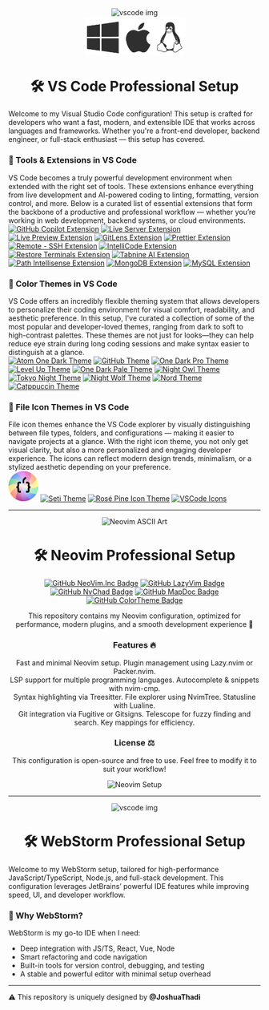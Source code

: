 <div align="center">
   <img width="220px" src="https://img.icons8.com/color/512/visual-studio-code-2019.png" alt="vscode img">
</div>

<div align = "center">
<img src="https://github.com/JoshuaThadi/Custom-Terminal/blob/main/mwl_transparent.png" alt="Image" width="200px">
</div>


<h1 align="center">🛠 VS Code Professional Setup</h1>

<p>Welcome to my Visual Studio Code configuration! This setup is crafted for developers who want a fast, modern, and extensible IDE that works across languages and frameworks.
Whether you're a front-end developer, backend engineer, or full-stack enthusiast — this setup has covered.</p>


<h3>🔌 Tools & Extensions in VS Code</h3>
VS Code becomes a truly powerful development environment when extended with the right set of tools. These extensions enhance everything from live development and AI-powered coding to linting, formatting, version control, and more.
Below is a curated list of essential extensions that form the backbone of a productive and professional workflow — whether you’re working in web development, backend systems, or cloud environments.

<div align="left">
  <!-- GitHub Copilot -->
  <a href="https://marketplace.visualstudio.com/items?itemName=GitHub.copilot" target="_blank">
  <img width="60px" src="https://logowik.com/content/uploads/images/github-copilot3792.logowik.com.webp" alt="GitHub Copilot Extension"></a>
  
  <!-- Live Server by Ritwick Dey -->
  <a href="https://marketplace.visualstudio.com/items?itemName=ritwickdey.LiveServer" target="_blank">
    <img width="60px" src="https://ritwickdey.gallerycdn.vsassets.io/extensions/ritwickdey/liveserver/5.7.9/1736542717282/Microsoft.VisualStudio.Services.Icons.Default" alt="Live Server Extension"></a>
  
  <!-- Live Preview by Microsoft -->
  <a href="https://marketplace.visualstudio.com/items?itemName=ms-vscode.live-server" target="_blank">
    <img width="60px" src="https://ms-vscode.gallerycdn.vsassets.io/extensions/ms-vscode/live-server/0.5.2024091601/1726478288034/Microsoft.VisualStudio.Services.Icons.Default" alt="Live Preview Extension"></a>
  
  <!-- GitLens by GitKraken -->
  <a href="https://marketplace.visualstudio.com/items?itemName=eamodio.gitlens" target="_blank">
    <img width="60px" src="https://help.gitkraken.com/wp-content/uploads/gitlens-icon-hifidelity.png" alt="GitLens Extension"></a>

  <!-- Prettier - Code Formatter -->
<a href="https://marketplace.visualstudio.com/items?itemName=esbenp.prettier-vscode" target="_blank">
  <img width="60px" src="https://static-00.iconduck.com/assets.00/prettier-icon-2048x2048-iwplwd18.png" alt="Prettier Extension"></a>
<!-- Remote - SSH -->
<a href="https://marketplace.visualstudio.com/items?itemName=ms-vscode-remote.remote-ssh" target="_blank">
  <img width="60px" src="https://ms-vscode-remote.gallerycdn.vsassets.io/extensions/ms-vscode-remote/remote-ssh/0.121.2025050915/1746803838543/Microsoft.VisualStudio.Services.Icons.Default" alt="Remote - SSH Extension"></a>
<!-- IntelliCode -->
<a href="https://marketplace.visualstudio.com/items?itemName=VisualStudioExptTeam.vscodeintellicode" target="_blank">
  <img width="60px" src="https://encrypted-tbn0.gstatic.com/images?q=tbn:ANd9GcQ7mSaJ9-hV6DL_Sg4nyqJW2jsXmUUt_0wfvw&s" alt="IntelliCode Extension"></a>
<!-- Restore Terminals -->
<a href="https://marketplace.visualstudio.com/items?itemName=ethansk.restore-terminals" target="_blank">
  <img width="60px" src="https://ethansk.gallerycdn.vsassets.io/extensions/ethansk/restore-terminals/1.1.8/1666654601967/Microsoft.VisualStudio.Services.Icons.Default" alt="Restore Terminals Extension"></a>
<!-- Tabnine AI -->
<a href="https://marketplace.visualstudio.com/items?itemName=TabNine.tabnine-vscode" target="_blank">
  <img width="60px" src="https://backend.aionlinecourse.com/uploads/ai_software/image/2023/10/tabnine.png" alt="Tabnine AI Extension"></a>
<!-- Path Intellisense -->
<a href="https://marketplace.visualstudio.com/items?itemName=christian-kohler.path-intellisense" target="_blank">
  <img width="60px" src="https://christian-kohler.gallerycdn.vsassets.io/extensions/christian-kohler/path-intellisense/2.10.0/1732919213601/Microsoft.VisualStudio.Services.Icons.Default" alt="Path Intellisense Extension"></a>
<!-- MongoDB for VS Code -->
<a href="https://marketplace.visualstudio.com/items?itemName=mongodb.mongodb-vscode" target="_blank">
  <img width="60px" src="https://cdn.worldvectorlogo.com/logos/mongodb-icon-1.svg" alt="MongoDB Extension"></a>
<!-- MySQL for VS Code -->
<a href="https://marketplace.visualstudio.com/items?itemName=cweijan.vscode-mysql-client2" target="_blank">
  <img width="60px" src="https://cweijan.gallerycdn.vsassets.io/extensions/cweijan/vscode-mysql-client2/8.2.9/1746643339146/Microsoft.VisualStudio.Services.Icons.Default" alt="MySQL Extension"></a>



</div>

<h3>🎨 Color Themes in VS Code</h3>
VS Code offers an incredibly flexible theming system that allows developers to personalize their coding environment for visual comfort, readability, and aesthetic preference.
In this setup, I've curated a collection of some of the most popular and developer-loved themes, ranging from dark to soft to high-contrast palettes. These themes are not just for looks—they can help reduce eye strain during long coding sessions and make syntax easier to distinguish at a glance.

<div align="left">
  <!-- Atom One Dark Theme -->
<a href="https://marketplace.visualstudio.com/items?itemName=akamud.vscode-theme-onedark" target="_blank">
  <img width="60px" src="https://akamud.gallerycdn.vsassets.io/extensions/akamud/vscode-theme-onedark/2.3.0/1665238240663/Microsoft.VisualStudio.Services.Icons.Default" alt="Atom One Dark Theme"></a>
<!-- GitHub Theme -->
<a href="https://marketplace.visualstudio.com/items?itemName=GitHub.github-vscode-theme" target="_blank">
  <img width="60px" src="https://github.gallerycdn.vsassets.io/extensions/github/github-vscode-theme/6.3.5/1727933603062/Microsoft.VisualStudio.Services.Icons.Default" alt="GitHub Theme"></a>
<!-- One Dark Pro Theme -->
<a href="https://marketplace.visualstudio.com/items?itemName=zhuangtongfa.Material-theme" target="_blank">
  <img width="60px" src="https://encrypted-tbn0.gstatic.com/images?q=tbn:ANd9GcSvhGPrmIyBOmONRWshPDnJkKk5-wB9ieLIZA&s" alt="One Dark Pro Theme"></a>
<!-- Level Up Theme -->
<a href="https://marketplace.visualstudio.com/items?itemName=leveluptutorials.theme-levelup" target="_blank">
  <img width="60px" src="https://leveluptutorials.gallerycdn.vsassets.io/extensions/leveluptutorials/theme-levelup/0.3.0/1659639631401/Microsoft.VisualStudio.Services.Icons.Default" alt="Level Up Theme"></a>
<!-- One Dark Pale Theme -->
<a href="https://marketplace.visualstudio.com/items?itemName=szastupov.one-dark-pale" target="_blank">
  <img width="60px" src="https://szastupov.gallerycdn.vsassets.io/extensions/szastupov/one-dark-pale/0.5.0/1600459146498/Microsoft.VisualStudio.Services.Icons.Default" alt="One Dark Pale Theme"></a>
<!-- Night Owl Theme -->
<a href="https://marketplace.visualstudio.com/items?itemName=sdras.night-owl" target="_blank">
  <img width="50px" src="https://sdras.gallerycdn.vsassets.io/extensions/sdras/night-owl/2.1.1/1735680079617/Microsoft.VisualStudio.Services.Icons.Default" alt="Night Owl Theme"></a>
<!-- Tokyo Night Theme -->
<a href="https://marketplace.visualstudio.com/items?itemName=enkia.tokyo-night" target="_blank">
  <img width="60px" src="https://enkia.gallerycdn.vsassets.io/extensions/enkia/tokyo-night/1.1.2/1738784080756/Microsoft.VisualStudio.Services.Icons.Default" alt="Tokyo Night Theme"></a>
<!-- Night Wolf Theme -->
<a href="https://marketplace.visualstudio.com/items?itemName=maosantaella.night-wolf" target="_blank">
  <img width="60px" src="https://maosantaella.gallerycdn.vsassets.io/extensions/maosantaella/night-wolf/2.0.0/1745907811180/Microsoft.VisualStudio.Services.Icons.Default" alt="Night Wolf Theme"></a>
<!-- Nord Theme -->
<a href="https://marketplace.visualstudio.com/items?itemName=arcticicestudio.nord-visual-studio-code" target="_blank">
  <img width="60px" src="https://arcticicestudio.gallerycdn.vsassets.io/extensions/arcticicestudio/nord-visual-studio-code/0.19.0/1632602657822/Microsoft.VisualStudio.Services.Icons.Default" alt="Nord Theme"></a>
<!-- Catppuccin Theme -->
<a href="https://marketplace.visualstudio.com/items?itemName=siris01.catppuccin-theme" target="_blank">
  <img width="60px" src="https://siris01.gallerycdn.vsassets.io/extensions/siris01/catppuccin-theme/0.3.1/1690127235281/Microsoft.VisualStudio.Services.Icons.Default" alt="Catppuccin Theme"></a>



</div>

<h3> 📁 File Icon Themes in VS Code </h3> 
File icon themes enhance the VS Code explorer by visually distinguishing between file types, folders, and configurations — making it easier to navigate projects at a glance.
With the right icon theme, you not only get visual clarity, but also a more personalized and engaging developer experience. The icons can reflect modern design trends, minimalism, or a stylized aesthetic depending on your preference.

<div align="left">
<!-- Fira Code Material Icon Theme -->
<a href="https://marketplace.visualstudio.com/items?itemName=PKief.material-icon-theme" target="_blank">
  <img width="60px" src="https://raw.githubusercontent.com/PKief/vscode-material-icon-theme/main/logo.png" alt="Fira Code Material Icon Theme"></a>
<!-- Seti Theme -->
<a href="https://marketplace.visualstudio.com/items?itemName=therobut.theme-setim" target="_blank">
  <img width="60px" src="https://therobut.gallerycdn.vsassets.io/extensions/therobut/theme-setim/1.0.2/1529324029017/Microsoft.VisualStudio.Services.Icons.Default" alt="Seti Theme"></a>
<!-- Rosé Pine Icon Theme -->
<a href="https://marketplace.visualstudio.com/items?itemName=mvllow.rose-pine" target="_blank">
  <img width="60px" src="https://mvllow.gallerycdn.vsassets.io/extensions/mvllow/rose-pine/2.14.0/1744382865343/Microsoft.VisualStudio.Services.Icons.Default" alt="Rosé Pine Icon Theme"></a>
<!-- VSCode Icons -->
<a href="https://marketplace.visualstudio.com/items?itemName=vscode-icons-team.vscode-icons" target="_blank">
  <img width="60px" src="https://vscode-icons-team.gallerycdn.vsassets.io/extensions/vscode-icons-team/vscode-icons/12.13.0/1746990212142/Microsoft.VisualStudio.Services.Icons.Default" alt="VSCode Icons"></a>



  
</div>





---



<p align="center">
  <img width="200px" src="https://camo.githubusercontent.com/ae293d1595544174b619d47f95b00fc7e38f64d081d746c1d7e8c19f3de89c05/68747470733a2f2f662e636c6f75642e6769746875622e636f6d2f6173736574732f3231313236322f323233373936332f32336562643565342d396264332d313165332d393136342d3262386165646165393032302e706e67" alt="Neovim ASCII Art">
</p>

<!--<div align = "center">
<div style="display: flex; gap: 10px;">
  <a href="https://www.microsoft.com/en-us/windows" target="_blank">
    <img width=5% src="https://encrypted-tbn0.gstatic.com/images?q=tbn:ANd9GcQYxE7KwWxoaTZKE_iIyRYf-mSpyEsI6BWsymQ5HD8yz3-hS7vr-RrzSTyFK6EA0Iem0AA&usqp=CAU" alt="Windows"></a>
  
  <a href="https://www.apple.com/macos" target="_blank">
    <img width=6% src="https://cdn-icons-png.flaticon.com/512/0/747.png" alt="macOS"></a>

  <a href="https://www.linux.org/" target="_blank">
    <img width="5%" src="https://cdn.iconscout.com/icon/free/png-256/free-linux-logo-icon-download-in-svg-png-gif-file-formats--technology-social-media-company-vol-4-pack-logos-icons-2944967.png" alt="Linux">
  </a>
</div>
</div>-->

<h1 align="center">🛠 Neovim Professional Setup</h1>

<div align="center" class="badge">
   <a href="https://soft-saturn-e55.notion.site/Neo-vim-10546efbf3d58032a13fcf1666c42547" target="_blank">
     <img src="https://img.shields.io/badge/Neovim.Inc-Instruction-%237E8185?style=for-the-badge&logo=vim&logoColor=white&labelColor=%237E8185&color=%2300AEEF" alt="GitHub NeoVim.Inc Badge"></a>
  
 <a href="https://www.lazyvim.org/" target="_blank">
     <img src="https://img.shields.io/badge/LazyVim-%237E8185?style=for-the-badge&logo=vim&logoColor=white&labelColor=%237E8185&color=%236E8CA7" alt="GitHub LazyVim Badge"></a>

<a href="https://nvchad.com/" target="_blank">
     <img src="https://img.shields.io/badge/NvChad-%237E8185?style=for-the-badge&logo=vim&logoColor=white&labelColor=%237E8185&color=%23CF4E88" alt="GitHub NvChad Badge"></a>

<a href="https://neovim.io/doc/user/map.html" target="_blank">
     <img src="https://img.shields.io/badge/MapDoc-%237E8185?style=for-the-badge&logo=vim&logoColor=white&labelColor=%237E8185&color=%2389D973" alt="GitHub MapDoc Badge"></a>

<a href="https://dotfyle.com/neovim/colorscheme/top" target="_blank">
     <img src="https://img.shields.io/badge/ColorTheme-%237E8185?style=for-the-badge&logo=vim&logoColor=white&labelColor=%237E8185&color=%23B48EAD" alt="GitHub ColorTheme Badge">
   </a>
     
</div>



<p align="center">This repository contains my Neovim configuration, optimized for performance, modern plugins, and a smooth development experience 🎯</p>

<h3 align="center">Features 🔥</h3>
<p align="center">
  Fast and minimal Neovim setup. Plugin management using Lazy.nvim or Packer.nvim. <br>
  LSP support for multiple programming languages. Autocomplete & snippets with nvim-cmp.<br> 
  Syntax highlighting via Treesitter. File explorer using NvimTree. Statusline with Lualine.<br>
  Git integration via Fugitive or Gitsigns. Telescope for fuzzy finding and search. Key mappings for efficiency.
</p>

<h3 align="center">License ⚖️</h3>
<p align="center">This configuration is open-source and free to use. Feel free to modify it to suit your workflow!</p>


<p align="center" ><img width="700px" src="https://i.sstatic.net/1EaUT.png" alt="Neovim Setup"></p>







---




<div align="center">
   <img width="220px" src="https://static-00.iconduck.com/assets.00/webstorm-icon-2048x2048-dj0at5b7.png" alt="vscode img">
</div>

<h1 align="center"> 🛠 WebStorm Professional Setup</h1>

Welcome to my WebStorm setup, tailored for high-performance JavaScript/TypeScript, Node.js, and full-stack development. This configuration leverages JetBrains’ powerful IDE features while improving speed, UI, and developer workflow.

<h3> 🚀 Why WebStorm?</h3>

WebStorm is my go-to IDE when I need:

- Deep integration with JS/TS, React, Vue, Node
- Smart refactoring and code navigation
- Built-in tools for version control, debugging, and testing
- A stable and powerful editor with minimal setup overhead
  
---

⚠️ This repository is uniquely designed by <strong>@JoshuaThadi</strong>
</div>
